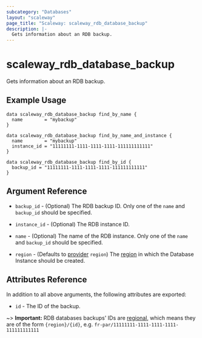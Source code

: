 ```yaml
---
subcategory: "Databases"
layout: "scaleway"
page_title: "Scaleway: scaleway_rdb_database_backup"
description: |-
  Gets information about an RDB backup.
---
```


# scaleway_rdb_database_backup

Gets information about an RDB backup.

## Example Usage

```hcl
data scaleway_rdb_database_backup find_by_name {
  name        = "mybackup"
}

data scaleway_rdb_database_backup find_by_name_and_instance {
  name        = "mybackup"
  instance_id = "11111111-1111-1111-1111-111111111111"
}

data scaleway_rdb_database_backup find_by_id {
  backup_id = "11111111-1111-1111-1111-111111111111"
}
```

## Argument Reference

- `backup_id` - (Optional) The RDB backup ID.
  Only one of the `name` and `backup_id` should be specified.

- `instance_id` - (Optional) The RDB instance ID.

- `name` - (Optional) The name of the RDB instance.
  Only one of the `name` and `backup_id` should be specified.

- `region` - (Defaults to [provider](../index.md#region) `region`) The [region](../guides/regions_and_zones.md#regions) in which the Database Instance should be created.

## Attributes Reference

In addition to all above arguments, the following attributes are exported:

- `id` - The ID of the backup.

~> **Important:** RDB databases backups' IDs are [regional](../guides/regions_and_zones.md#resource-ids), which means they are of the form `{region}/{id}`, e.g. `fr-par/11111111-1111-1111-1111-111111111111`
